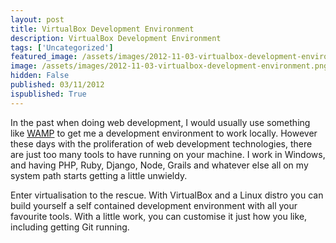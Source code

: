```yaml
---
layout: post
title: VirtualBox Development Environment
description: VirtualBox Development Environment
tags: ['Uncategorized']
featured_image: /assets/images/2012-11-03-virtualbox-development-environment.png
image: /assets/images/2012-11-03-virtualbox-development-environment.png
hidden: False
published: 03/11/2012
ispublished: True
---
```

In the past when doing web development, I would usually use something like <a title="WAMP Server" href="http://www.wampserver.com" target="_blank">WAMP</a> to get me a development environment to work locally. However these days with the proliferation of web development technologies, there are just too many tools to have running on your machine. I work in Windows, and having PHP, Ruby, Django, Node, Grails and whatever else all on my system path starts getting a little unwieldy.

Enter virtualisation to the rescue. With VirtualBox and a Linux distro you can build yourself a self contained development environment with all your favourite tools. With a little work, you can customise it just how you like, including getting Git running.

&nbsp;
